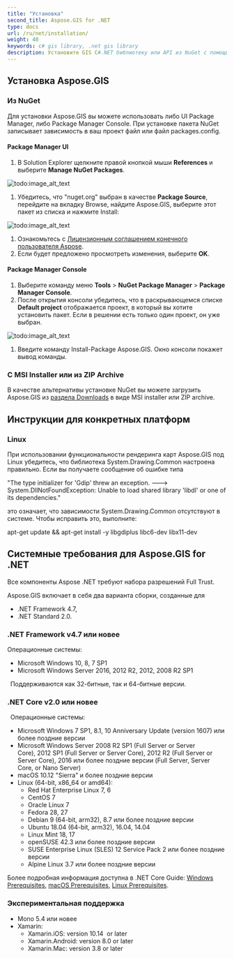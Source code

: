 ```yaml
---
title: "Установка"
second_title: Aspose.GIS for .NET
type: docs
url: /ru/net/installation/
weight: 40
keywords: c# gis library, .net gis library
description: Установите GIS C#.NET библиотеку или API из NuGet с помощью UI Package Manager или Console, из ZIP Archive. Ее также можно использовать в .NET Core и Linux OS.
---
```


## **Установка Aspose.GIS**
### **Из NuGet**
Для установки Aspose.GIS вы можете использовать либо UI Package Manager, либо Package Manager Console. При установке пакета NuGet записывает зависимость в ваш проект файл или файл packages.config.
#### **Package Manager UI**
1. В Solution Explorer щелкните правой кнопкой мыши **References** и выберите **Manage NuGet Packages**.

![todo:image_alt_text](installation_1.png)

1. Убедитесь, что "nuget.org" выбран в качестве **Package Source**, перейдите на вкладку Browse, найдите Aspose.GIS, выберите этот пакет из списка и нажмите Install:

![todo:image_alt_text](installation_2.png)

1. Ознакомьтесь с [Лицензионным соглашением конечного пользователя Aspose](https://about.aspose.com/legal/eula).
1. Если будет предложено просмотреть изменения, выберите **OK**.
#### **Package Manager Console**
1. Выберите команду меню **Tools** > **NuGet Package Manager** > **Package Manager Console**.
1. После открытия консоли убедитесь, что в раскрывающемся списке **Default project** отображается проект, в который вы хотите установить пакет. Если в решении есть только один проект, он уже выбран.

![todo:image_alt_text](installation_3.png)

1. Введите команду Install-Package Aspose.GIS. Окно консоли покажет вывод команды.
### **С MSI Installer или из ZIP Archive**
В качестве альтернативы установке NuGet вы можете загрузить Aspose.GIS из [раздела Downloads](https://downloads.aspose.com/gis/net) в виде MSI installer или ZIP archive.
## **Инструкции для конкретных платформ**
### **Linux**
При использовании функциональности рендеринга карт Aspose.GIS под Linux убедитесь, что библиотека System.Drawing.Common настроена правильно. Если вы получаете сообщение об ошибке типа 

"The type initializer for 'Gdip' threw an exception. ---> System.DllNotFoundException: Unable to load shared library 'libdl' or one of its dependencies."

это означает, что зависимости System.Drawing.Common отсутствуют в системе. Чтобы исправить это, выполните:

apt-get update && apt-get install -y libgdiplus libc6-dev libx11-dev
## **Системные требования для Aspose.GIS for .NET**
Все компоненты Aspose .NET требуют набора разрешений Full Trust.

Aspose.GIS включает в себя два варианта сборки, созданные для

- .NET Framework 4.7,
- .NET Standard 2.0.

### **.NET Framework v4.7 или новее**
Операционные системы: 

- Microsoft Windows 10, 8, 7 SP1
- Microsoft Windows Server 2016, 2012 R2, 2012, 2008 R2 SP1

` `Поддерживаются как 32-битные, так и 64-битные версии.
### **.NET Core v2.0 или новее**
` `Операционные системы:

- Microsoft Windows 7 SP1, 8.1, 10 Anniversary Update (version 1607) или более поздние версии
- Microsoft Windows Server 2008 R2 SP1 (Full Server or Server Core), 2012 SP1 (Full Server or Server Core), 2012 R2 (Full Server or Server Core), 2016 или более поздние версии (Full Server, Server Core, or Nano Server)
- macOS 10.12 "Sierra" и более поздние версии
- Linux (64-bit, x86_64 or amd64):
  - Red Hat Enterprise Linux 7, 6
  - CentOS 7
  - Oracle Linux 7
  - Fedora 28, 27
  - Debian 9 (64-bit, arm32), 8.7 или более поздние версии
  - Ubuntu 18.04 (64-bit, arm32), 16.04, 14.04
  - Linux Mint 18, 17
  - openSUSE 42.3 или более поздние версии
  - SUSE Enterprise Linux (SLES) 12 Service Pack 2 или более поздние версии
  - Alpine Linux 3.7 или более поздние версии

Более подробная информация доступна в .NET Core Guide: [Windows Prerequisites](https://docs.microsoft.com/en-us/dotnet/core/install/windows?tabs=netcore21#dependencies), [macOS Prerequisites](https://docs.microsoft.com/en-us/dotnet/core/install/macos?tabs=netcore2x#dependencies), [Linux Prerequisites](https://docs.microsoft.com/en-us/dotnet/core/install/linux?tabs=netcore2x).
### **Экспериментальная поддержка**
- Mono 5.4 или новее
- Xamarin:
  - Xamarin.iOS: version 10.14  or later
  - Xamarin.Android: version 8.0 or later
  - Xamarin.Mac: version 3.8 or later
